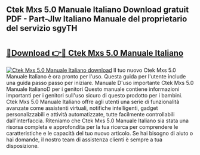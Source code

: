 ## Ctek Mxs 5.0 Manuale Italiano Download gratuit PDF - Part-JIw Italiano Manuale del proprietario del servizio sgyTH

# <h2><a href="http://dfd0nip.blite.top/?on=Ctek+Mxs+5.0+Manuale+Italiano">🔗Download 👉🔴 Ctek Mxs 5.0 Manuale Italiano</a></h2>

[![Ctek Mxs 5.0 Manuale Italiano download](https://i.imgur.com/lujVjoI.png)](http://dfd0nip.blite.top/?on=Ctek+Mxs+5.0+Manuale+Italiano)
Il tuo nuovo Ctek Mxs 5.0 Manuale Italiano è ora pronto per l'uso. Questa guida per l'utente include una guida passo passo per iniziare. Manuale D'uso importante Ctek Mxs 5.0 Manuale ItalianoD per i genitori Questo manuale contiene informazioni importanti per i genitori sull'uso sicuro di questo prodotto per i bambini. Ctek Mxs 5.0 Manuale Italiano offre agli utenti una serie di funzionalità avanzate come assistenti virtuali, notifiche intelligenti, gadget personalizzabili e attività automatizzate, tutte facilmente controllabili dall'interfaccia. Riteniamo che Ctek Mxs 5.0 Manuale Italiano sia stata una risorsa completa e approfondita per la tua ricerca per comprendere le caratteristiche e le capacità del tuo nuovo articolo. Se hai bisogno di aiuto o hai domande, il nostro team di assistenza clienti è sempre a tua disposizione.
